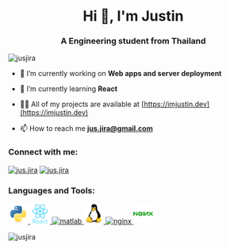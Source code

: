 <h1 align="center">Hi 👋, I'm Justin</h1>
<h3 align="center">A Engineering student from Thailand</h3>

<p align="left"> <img src="https://komarev.com/ghpvc/?username=jusjira&label=Profile%20views&color=0e75b6&style=flat" alt="jusjira" /> </p>

- 🔭 I’m currently working on **Web apps and server deployment**

- 🌱 I’m currently learning **React**

- 👨‍💻 All of my projects are available at [https://imjustin.dev](https://imjustin.dev)

- 📫 How to reach me **jus.jira@gmail.com**

<h3 align="left">Connect with me:</h3>
<p align="left">
<a href="https://fb.com/jus.jira" target="blank"><img align="center" src="https://raw.githubusercontent.com/rahuldkjain/github-profile-readme-generator/master/src/images/icons/Social/facebook.svg" alt="jus.jira" height="30" width="40" /></a>
<a href="https://instagram.com/jus.jira" target="blank"><img align="center" src="https://raw.githubusercontent.com/rahuldkjain/github-profile-readme-generator/master/src/images/icons/Social/instagram.svg" alt="jus.jira" height="30" width="40" /></a>
</p>

<h3 align="left">Languages and Tools:</h3>
<p align="left"> 
  <a href="https://www.python.org" target="_blank" rel="noreferrer"> <img src="https://raw.githubusercontent.com/devicons/devicon/master/icons/python/python-original.svg" alt="python" width="40" height="40"/> </a> 
  <a href="https://reactjs.org/" target="_blank" rel="noreferrer"> <img src="https://raw.githubusercontent.com/devicons/devicon/master/icons/react/react-original-wordmark.svg" alt="react" width="40" height="40"/> </a> 
    <a href="https://www.mathworks.com/" target="_blank" rel="noreferrer"> <img src="https://upload.wikimedia.org/wikipedia/commons/2/21/Matlab_Logo.png" alt="matlab" width="40" height="40"/> </a> 
  <a href="https://www.linux.org/" target="_blank" rel="noreferrer"> <img src="https://raw.githubusercontent.com/devicons/devicon/master/icons/linux/linux-original.svg" alt="linux" width="40" height="40"/> </a> 
  <a href="https://www.docker.com/" target="_blank" rel="noreferrer"> <img src="https://cdn.jsdelivr.net/gh/devicons/devicon/icons/docker/docker-original.svg" alt="nginx" width="40" height="40"/> </a> 
  <a href="https://www.nginx.com" target="_blank" rel="noreferrer"> <img src="https://raw.githubusercontent.com/devicons/devicon/master/icons/nginx/nginx-original.svg" alt="nginx" width="40" height="40"/> </a> 
</p>

<p><img align="center" src="https://github-readme-stats.vercel.app/api/top-langs?username=jusjira&show_icons=true&locale=en&layout=compact" alt="jusjira" /></p>

